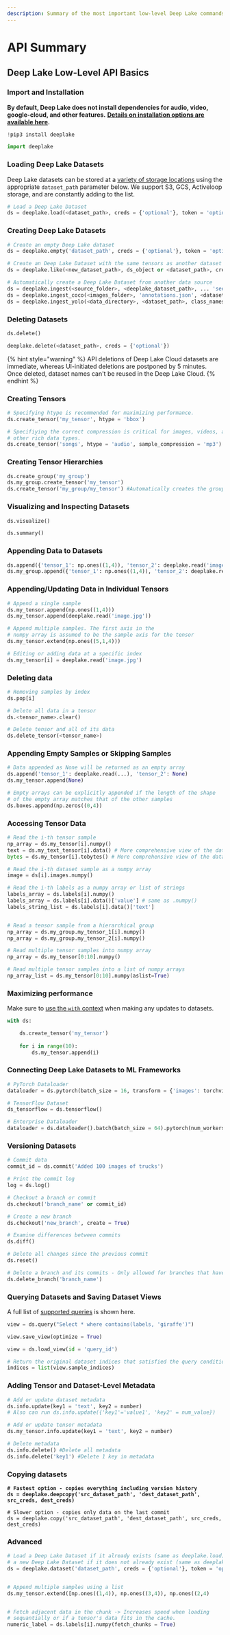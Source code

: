 ```yaml
---
description: Summary of the most important low-level Deep Lake commands.
---
```


# API Summary

## Deep Lake Low-Level API Basics

### Import and Installation

**By default, Deep Lake does not install dependencies for audio, video, google-cloud, and other features.** [**Details on installation options are available here**](https://docs.deeplake.ai/en/latest/Installation.html)**.**&#x20;

```python
!pip3 install deeplake

import deeplake
```

### Loading Deep Lake Datasets

Deep Lake datasets can be stored at a [variety of storage locations](../../setup/storage-and-creds/storage-options.md) using the appropriate `dataset_path` parameter below. We support S3, GCS, Activeloop storage, and are constantly adding to the list.

```python
# Load a Deep Lake Dataset
ds = deeplake.load(<dataset_path>, creds = {'optional'}, token = 'optional')
```

### Creating Deep Lake Datasets

```python
# Create an empty Deep Lake dataset
ds = deeplake.empty('dataset_path', creds = {'optional'}, token = 'optional')

# Create an Deep Lake Dataset with the same tensors as another dataset
ds = deeplake.like(<new_dataset_path>, ds_object or <dataset_path>, creds = {'optional'})

# Automatically create a Deep Lake Dataset from another data source
ds = deeplake.ingest(<source_folder>, <deeplake_dataset_path>, ... 'see API reference for details')
ds = deeplake.ingest_coco(<images_folder>, 'annotations.json', <dataset_path>, ... 'see API reference for details')
ds = deeplake.ingest_yolo(<data_directory>, <dataset_path>, class_names_file, ... 'see API reference for details')
```

### Deleting Datasets

```python
ds.delete()

deeplake.delete(<dataset_path>, creds = {'optional'})
```

{% hint style="warning" %}
API deletions of Deep Lake Cloud datasets are immediate, whereas UI-initiated deletions are postponed by 5 minutes. Once deleted, dataset names can't be reused in the Deep Lake Cloud.
{% endhint %}

### Creating Tensors

```python
# Specifying htype is recommended for maximizing performance.
ds.create_tensor('my_tensor', htype = 'bbox')

# Specifiying the correct compression is critical for images, videos, audio and 
# other rich data types. 
ds.create_tensor('songs', htype = 'audio', sample_compression = 'mp3')
```

### Creating Tensor Hierarchies

```python
ds.create_group('my_group')
ds.my_group.create_tensor('my_tensor')
ds.create_tensor('my_group/my_tensor') #Automatically creates the group 'my_group'
```

### Visualizing and Inspecting Datasets

```python
ds.visualize()

ds.summary()
```

### Appending Data to Datasets

```python
ds.append({'tensor_1': np.ones((1,4)), 'tensor_2': deeplake.read('image.jpg')})
ds.my_group.append({'tensor_1': np.ones((1,4)), 'tensor_2': deeplake.read('image.jpg')})
```

### Appending/Updating Data in Individual Tensors

```python
# Append a single sample
ds.my_tensor.append(np.ones((1,4)))
ds.my_tensor.append(deeplake.read('image.jpg'))

# Append multiple samples. The first axis in the 
# numpy array is assumed to be the sample axis for the tensor
ds.my_tensor.extend(np.ones((5,1,4)))

# Editing or adding data at a specific index
ds.my_tensor[i] = deeplake.read('image.jpg')
```

### Deleting data

```python
# Removing samples by index
ds.pop[i]

# Delete all data in a tensor
ds.<tensor_name>.clear()

# Delete tensor and all of its data
ds.delete_tensor(<tensor_name>)
```

### Appending Empty Samples or Skipping Samples

```python
# Data appended as None will be returned as an empty array
ds.append('tensor_1': deeplake.read(...), 'tensor_2': None)
ds.my_tensor.append(None)

# Empty arrays can be explicitly appended if the length of the shape 
# of the empty array matches that of the other samples
ds.boxes.append(np.zeros((0,4))
```

### Accessing Tensor Data

```python
# Read the i-th tensor sample
np_array = ds.my_tensor[i].numpy()
text = ds.my_text_tensor[i].data() # More comprehensive view of the data
bytes = ds.my_tensor[i].tobytes() # More comprehensive view of the data

# Read the i-th dataset sample as a numpy array
image = ds[i].images.numpy()

# Read the i-th labels as a numpy array or list of strings
labels_array = ds.labels[i].numpy()
labels_array = ds.labels[i].data()['value'] # same as .numpy()
labels_string_list = ds.labels[i].data()['text']


# Read a tensor sample from a hierarchical group
np_array = ds.my_group.my_tensor_1[i].numpy()
np_array = ds.my_group.my_tensor_2[i].numpy()

# Read multiple tensor samples into numpy array
np_array = ds.my_tensor[0:10].numpy() 

# Read multiple tensor samples into a list of numpy arrays
np_array_list = ds.my_tensor[0:10].numpy(aslist=True)
```

### Maximizing performance

Make sure to [use the `with` context](../../technical-details/best-practices/storage-synchronization.md) when making any updates to datasets.&#x20;

```python
with ds:

    ds.create_tensor('my_tensor')
    
    for i in range(10):
        ds.my_tensor.append(i)
```

### Connecting Deep Lake Datasets to ML Frameworks

```python
# PyTorch Dataloader
dataloader = ds.pytorch(batch_size = 16, transform = {'images': torchvision_tform, 'labels': None}, num_workers = 2, scheduler = 'threaded')

# TensorFlow Dataset
ds_tensorflow = ds.tensorflow()

# Enterprise Dataloader
dataloader = ds.dataloader().batch(batch_size = 64).pytorch(num_workers = 8)
```

### Versioning Datasets

```python
# Commit data
commit_id = ds.commit('Added 100 images of trucks')

# Print the commit log
log = ds.log()

# Checkout a branch or commit 
ds.checkout('branch_name' or commit_id)

# Create a new branch
ds.checkout('new_branch', create = True)

# Examine differences between commits
ds.diff()

# Delete all changes since the previous commit
ds.reset()

# Delete a branch and its commits - Only allowed for branches that have not been merged
ds.delete_branch('branch_name')
```

### Querying Datasets and Saving Dataset Views

A full list of [supported queries](../tql/syntax.md) is shown here.&#x20;

```python
view = ds.query("Select * where contains(labels, 'giraffe')")

view.save_view(optimize = True)

view = ds.load_view(id = 'query_id')

# Return the original dataset indices that satisfied the query condition
indices = list(view.sample_indices)
```

### Adding Tensor and Dataset-Level Metadata

```python
# Add or update dataset metadata
ds.info.update(key1 = 'text', key2 = number)
# Also can run ds.info.update({'key1'='value1', 'key2' = num_value})

# Add or update tensor metadata
ds.my_tensor.info.update(key1 = 'text', key2 = number)

# Delete metadata
ds.info.delete() #Delete all metadata
ds.info.delete('key1') #Delete 1 key in metadata
```

### Copying datasets

<pre class="language-python"><code class="lang-python"><strong># Fastest option - copies everything including version history
</strong><strong>ds = deeplake.deepcopy('src_dataset_path', 'dest_dataset_path', src_creds, dest_creds)
</strong>
# Slower option - copies only data on the last commit
ds = deeplake.copy('src_dataset_path', 'dest_dataset_path', src_creds, dest_creds)
</code></pre>

### Advanced

```python
# Load a Deep Lake Dataset if it already exists (same as deeplake.load), or initialize 
# a new Deep Lake Dataset if it does not already exist (same as deeplake.empty)
ds = deeplake.dataset('dataset_path', creds = {'optional'}, token = 'optional')


# Append multiple samples using a list
ds.my_tensor.extend([np.ones((1,4)), np.ones((3,4)), np.ones((2,4)


# Fetch adjacent data in the chunk -> Increases speed when loading 
# sequantially or if a tensor's data fits in the cache.
numeric_label = ds.labels[i].numpy(fetch_chunks = True)
```
